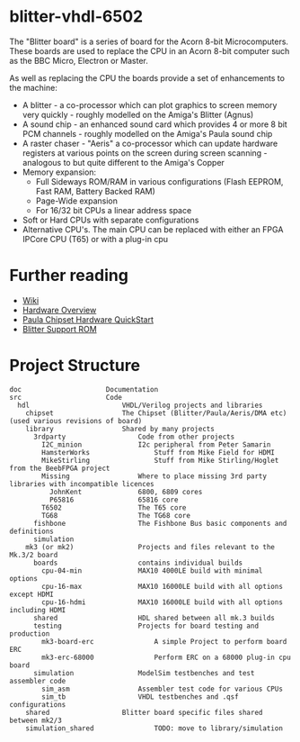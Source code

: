 # blitter-vhdl-6502

The "Blitter board" is a series of board for the Acorn 8-bit Microcomputers. These
boards are used to replace the CPU in an Acorn 8-bit computer such as the BBC Micro,
Electron or Master. 

As well as replacing the CPU the boards provide a set of enhancements to the machine:
- A blitter - a co-processor which can plot graphics to screen memory very quickly - roughly modelled on the Amiga's Blitter (Agnus)
- A sound chip - an enhanced sound card which provides 4 or more 8 bit PCM channels - roughly modelled on the Amiga's Paula sound chip
- A raster chaser - "Aeris" a co-processor which can update hardware registers at various points on the screen during screen scanning - analogous to but quite different to the Amiga's Copper
- Memory expansion:
	- Full Sideways ROM/RAM in various configurations (Flash EEPROM, Fast RAM, Battery Backed RAM)
	- Page-Wide expansion
	- For 16/32 bit CPUs a linear address space
- Soft or Hard CPUs with separate configurations
- Alternative CPU's. The main CPU can be replaced with either an FPGA IPCore CPU (T65) or with a plug-in cpu

# Further reading

*	[Wiki](https://github.com/dominicbeesley/blitter-vhdl-6502/wiki)
*	[Hardware Overview](doc/hardware-overview-mk3.md)
*	[Paula Chipset Hardware QuickStart](doc/sound.md)
*	[Blitter Support ROM](https://github.com/dominicbeesley/blitter-support-rom)

# Project Structure

	doc						Documentation
	src						Code
	  hdl						VHDL/Verilog projects and libraries
	    chipset					The Chipset (Blitter/Paula/Aeris/DMA etc) (used various revisions of board)
	    library					Shared by many projects
	      3rdparty					Code from other projects
	      	I2C_minion				I2c peripheral from Peter Samarin
	        HamsterWorks				Stuff from Mike Field for HDMI
	        MikeStirling				Stuff from Mike Stirling/Hoglet from the BeebFPGA project
	        Missing					Where to place missing 3rd party libraries with incompatible licences
	          JohnKent				6800, 6809 cores
	          P65816				65816 core	          
	        T6502					The T65 core
	        TG68					The TG68 core	        
	      fishbone					The Fishbone Bus basic components and definitions	    
	      simulation
	    mk3 (or mk2)				Projects and files relevant to the Mk.3/2 board
	      boards					contains individual builds
	        cpu-04-min				MAX10 4000LE build with minimal options
	      	cpu-16-max				MAX10 16000LE build with all options except HDMI
	      	cpu-16-hdmi				MAX10 16000LE build with all options including HDMI
	      shared					HDL shared between all mk.3 builds
	      testing					Projects for board testing and production
	        mk3-board-erc				A simple Project to perform board ERC  
	        mk3-erc-68000				Perform ERC on a 68000 plug-in cpu board
	      simulation				ModelSim testbenches and test assembler code
	      	sim_asm					Assembler test code for various CPUs
	      	sim_tb					VHDL testbenches and .qsf configurations
	    shared					Blitter board specific files shared between mk2/3
	    simulation_shared				TODO: move to library/simulation
